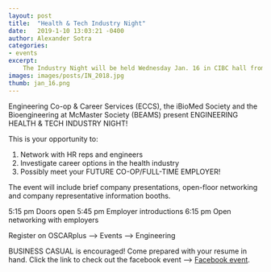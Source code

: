 ```yaml
---
layout: post
title:  "Health & Tech Industry Night"
date:   2019-1-10 13:03:21 -0400
author: Alexander Sotra
categories:
- events
excerpt: 
    The Industry Night will be held Wednesday Jan. 16 in CIBC hall from 5:15 pm to 8:15 pm. It provides you with the unique opportunity to network with HR reps and engineers, investigate career options in the health industry, and possibly meet your FUTURE CO-OP/FULL-TIME EMPLOYER! Register on OSCARplus --> Events --> Engineering
images: images/posts/IN_2018.jpg
thumb: jan_16.png
---
```


Engineering Co-op & Career Services (ECCS), the iBioMed Society and the Bioengineering at McMaster Society (BEAMS) present ENGINEERING HEALTH & TECH INDUSTRY NIGHT!

This is your opportunity to:
1) Network with HR reps and engineers
2) Investigate career options in the health industry
3) Possibly meet your FUTURE CO-OP/FULL-TIME EMPLOYER!

The event will include brief company presentations, open-floor networking and company representative information booths.

5:15 pm     Doors open
5:45 pm     Employer introductions
6:15 pm     Open networking with employers

Register on OSCARplus --> Events --> Engineering

BUSINESS CASUAL is encouraged! Come prepared with your resume in hand.
Click the link to check out the facebook event --> [Facebook event](https://www.facebook.com/events/1153756688122708/?notif_t=plan_user_invited&notif_id=1547165364728038). 